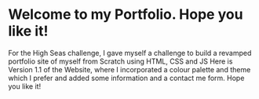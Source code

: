 # Welcome to my Portfolio. Hope you like it!
For the High Seas challenge, I gave myself a challenge to build a revamped portfolio site of myself from Scratch using HTML, CSS and JS
Here is Version 1.1 of the Website, where I incorporated a colour palette and theme which I prefer and added some information and a contact me form. Hope you like it! 
